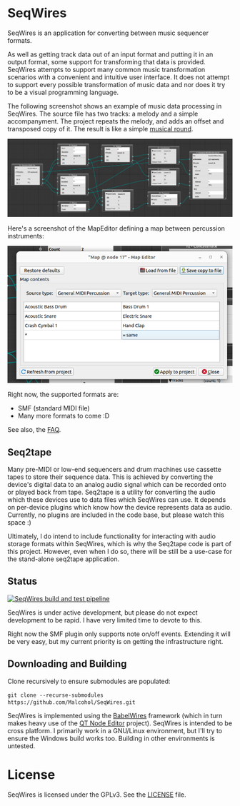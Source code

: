 # SeqWires

SeqWires is an application for converting between music sequencer formats.

As well as getting track data out of an input format and putting it in an output format, some support for transforming that data is provided. 
SeqWires attempts to support many common music transformation scenarios with a convenient and intuitive user interface.
It does not attempt to support every possible transformation of music data and nor does it try to be a visual programming language.

The following screenshot shows an example of music data processing in SeqWires.
The source file has two tracks: a melody and a simple accompanyment.
The project repeats the melody, and adds an offset and transposed copy of it.
The result is like a simple [musical round](https://en.wikipedia.org/wiki/Round_(music)).

![Screenshot showing several nodes wired together](https://raw.githubusercontent.com/Malcohol/BabelWires/main/Docs/screenshot.png "An example SeqWires project")

Here's a screenshot of the MapEditor defining a map between percussion instruments:

![Screenshot showing the MapEditor](https://raw.githubusercontent.com/Malcohol/BabelWires/main/Docs/mapEditor.png "Screenshot of the MapEditor defining a map between percussion instruments")

Right now, the supported formats are:
* SMF (standard MIDI file)
* Many more formats to come :D 

See also, the [FAQ](Docs/FAQ.md).

## Seq2tape

Many pre-MIDI or low-end sequencers and drum machines use cassette tapes to store their sequence data.
This is achieved by converting the device's digital data to an analog audio signal which can be recorded onto or played back from tape.
Seq2tape is a utility for converting the audio which these devices use to data files which SeqWires can use.
It depends on per-device plugins which know how the device represents data as audio.
Currently, no plugins are included in the code base, but please watch this space :)

Ultimately, I do intend to include functionality for interacting with audio storage formats within SeqWires, which is why the Seq2tape code is part of this project.
However, even when I do so, there will be still be a use-case for the stand-alone seq2tape application.

## Status

[![SeqWires build and test pipeline](https://github.com/Malcohol/SeqWires/actions/workflows/ci.yml/badge.svg)](https://github.com/Malcohol/SeqWires/actions/workflows/ci.yml)

SeqWires is under active development, but please do not expect development to be rapid.
I have very limited time to devote to this.

Right now the SMF plugin only supports note on/off events.
Extending it will be very easy, but my current priority is on getting the infrastructure right.

## Downloading and Building

Clone recursively to ensure submodules are populated:

```
git clone --recurse-submodules https://github.com/Malcohol/SeqWires.git
```

SeqWires is implemented using the [BabelWires](https://github.com/Malcohol/BabelWires) framework (which in turn makes heavy use of the [QT Node Editor](https://github.com/paceholder/nodeeditor) project). 
SeqWires is intended to be cross platform.
I primarily work in a GNU/Linux environment, but I'll try to ensure the Windows build works too.
Building in other environments is untested.

# License

SeqWires is licensed under the GPLv3.
See the [LICENSE](LICENSE) file.
